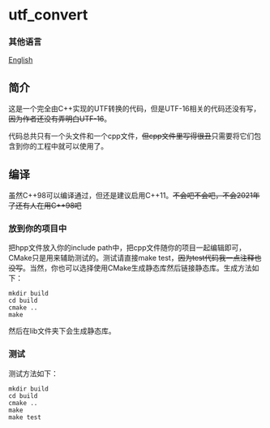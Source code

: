 # utf_convert

### 其他语言

[English](./README_en.md)

## 简介

这是一个完全由C++实现的UTF转换的代码，但是UTF-16相关的代码还没有写，~~因为作者还没有弄明白UTF-16~~。

代码总共只有一个头文件和一个cpp文件，~~但cpp文件里写得很丑~~只需要将它们包含到你的工程中就可以使用了。

## 编译

虽然C++98可以编译通过，但还是建议启用C++11。~~不会吧不会吧，不会2021年了还有人在用C++98吧~~

### 放到你的项目中

把hpp文件放入你的include path中，把cpp文件随你的项目一起编辑即可，CMake只是用来辅助测试的。测试请直接make test，~~因为test代码我一点注释也没写~~。当然，你也可以选择使用CMake生成静态库然后链接静态库。生成方法如下：

```shell
mkdir build
cd build
cmake ..
make
```
然后在lib文件夹下会生成静态库。

### 测试

测试方法如下：

```shell
mkdir build
cd build
cmake ..
make
make test
```
